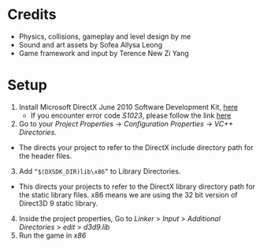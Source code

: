 # Credits
- Physics, collisions, gameplay and level design by me
- Sound and art assets by Sofea Allysa Leong
- Game framework and input by Terence New Zi Yang

# Setup
1. Install Microsoft DirectX June 2010 Software Development Kit, [here](https://www.microsoft.com/en-us/download/details.aspx?id=6812)
   - If you encounter error code *S1023*, please follow the link [here](https://stackoverflow.com/questions/4102259/directx-sdk-june-2010-installation-problems-error-code-s1023)
3. Go to your *Project Properties* -> *Configuration Properties* -> *VC++ Directories*.
- The directs your project to refer to the DirectX include directory path for the header files.
3. Add `“$(DXSDK_DIR)lib\x86”` to Library Directories.
- This directs your projects to refer to the DirectX library directory path for the static library files. x86 means we are using the 32 bit version of Direct3D 9 static library.
4. Inside the project properties, Go to *Linker* > *Input* > *Additional Directories* > *edit* > *d3d9.lib*
5. Run the game in *x86*
